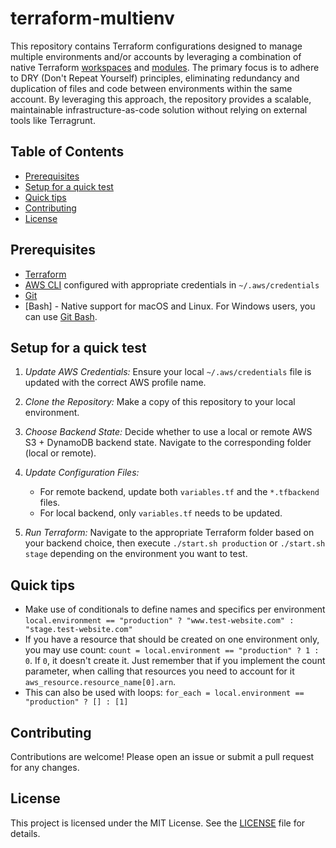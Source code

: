 # terraform-multienv

This repository contains Terraform configurations designed to manage multiple environments and/or accounts by leveraging a combination of native Terraform [workspaces](https://developer.hashicorp.com/terraform/language/state/workspaces) and [modules](https://developer.hashicorp.com/terraform/language/modules). The primary focus is to adhere to DRY (Don't Repeat Yourself) principles, eliminating redundancy and duplication of files and code between environments within the same account. By leveraging this approach, the repository provides a scalable, maintainable infrastructure-as-code solution without relying on external tools like Terragrunt.

## Table of Contents

- [Prerequisites](#prerequisites)
- [Setup for a quick test](#setup-for-a-quick-test)
- [Quick tips](#quick-tips)
- [Contributing](#contributing)
- [License](#license)

## Prerequisites

- [Terraform](https://www.terraform.io/downloads.html) 
- [AWS CLI](https://aws.amazon.com/cli/) configured with appropriate credentials in `~/.aws/credentials`
- [Git](https://git-scm.com/)
- [Bash] - Native support for macOS and Linux. For Windows users, you can use [Git Bash](https://gitforwindows.org/).

## Setup for a quick test

1. *Update AWS Credentials:* Ensure your local `~/.aws/credentials` file is updated with the correct AWS profile name.
2. *Clone the Repository:* Make a copy of this repository to your local environment.
3. *Choose Backend State:* Decide whether to use a local or remote AWS S3 + DynamoDB backend state. Navigate to the corresponding folder (local or remote).
4. *Update Configuration Files:*
   - For remote backend, update both `variables.tf` and the `*.tfbackend` files.
   - For local backend, only `variables.tf` needs to be updated.

5. *Run Terraform:* Navigate to the appropriate Terraform folder based on your backend choice, then execute `./start.sh production` or `./start.sh stage` depending on the environment you want to test.

## Quick tips

- Make use of conditionals to define names and specifics per environment `local.environment == "production" ? "www.test-website.com" : "stage.test-website.com"`
- If you have a resource that should be created on one environment only, you may use count: `count = local.environment == "production" ? 1 : 0`. If `0`, it doesn't create it. Just remember that if you implement the count parameter, when calling that resources you need to account for it `aws_resource.resource_name[0].arn`.
- This can also be used with loops: `for_each = local.environment == "production" ? [] : [1]` 

## Contributing

Contributions are welcome! Please open an issue or submit a pull request for any changes.

## License

This project is licensed under the MIT License. See the [LICENSE](LICENSE) file for details.